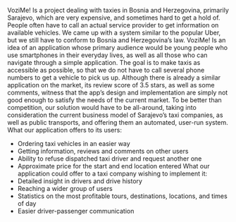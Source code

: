 VoziMe! Is a project dealing with taxies in Bosnia and Herzegovina, primarily Sarajevo,
which are very expensive, and sometimes hard to get a hold of. People often have to
call an actual service provider to get information on available vehicles. We came up with
a system similar to the popular Uber, but we still have to conform to Bosnia and
Herzegovina’s law. VoziMe! Is an idea of an application whose primary audience would
be young people who use smartphones in their everyday lives, as well as all those who
can navigate through a simple application. The goal is to make taxis as accessible as
possible, so that we do not have to call several phone numbers to get a vehicle to pick
us up. Although there is already a similar application on the market, its review score of
3.5 stars, as well as some comments, witness that the app’s design and implementation
are simply not good enough to satisfy the needs of the current market. To be better than
competition, our solution would have to be all-around, taking into consideration the
current business model of Sarajevo’s taxi companies, as well as public transports, and
offering them an automated, user-run system.
What our application offers to its users:
- Ordering taxi vehicles in an easier way
- Getting information, reviews and comments on other users
- Ability to refuse dispatched taxi driver and request another one
- Approximate price for the start and end location entered
What our application could offer to a taxi company wishing to implement it:
- Detailed insight in drivers and drive history
- Reaching a wider group of users
- Statistics on the most profitable tours, destinations, locations, and times of day
- Easier driver-passenger communication
